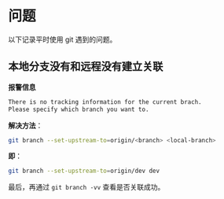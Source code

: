 # 问题

以下记录平时使用 git 遇到的问题。

## 本地分支没有和远程没有建立关联

**报警信息**

```zsh
There is no tracking information for the current brach.
Please specify which branch you want to.
```

**解决方法**：

```zsh
git branch --set-upstream-to=origin/<branch> <local-branch>
```

**即**：

```zsh
git branch --set-upstream-to=origin/dev dev
```

最后，再通过 `git branch -vv` 查看是否关联成功。
